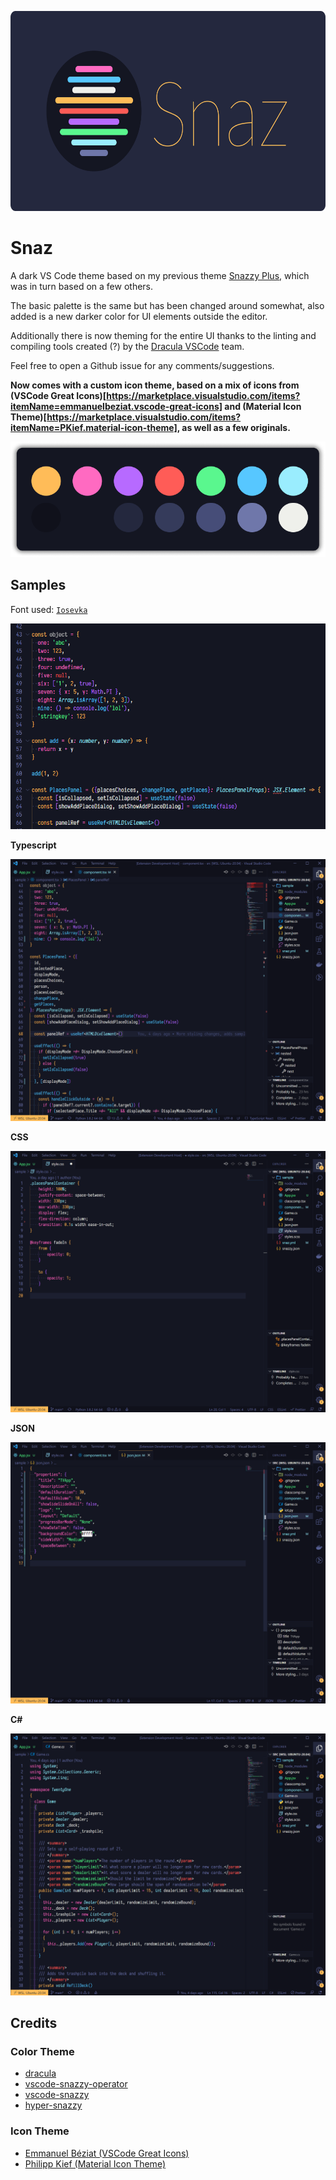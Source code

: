 <p align="center">
  <img src="https://github.com/akarlsten/snaz/raw/main/logo-rounded.png" width="640" height="320">
</p>

# Snaz

A dark VS Code theme based on my previous theme [Snazzy Plus](https://github.com/akarlsten/snazzy-plus), which was in turn based on a few others.

The basic palette is the same but has been changed around somewhat, also added is a new darker color for UI elements outside the editor.

Additionally there is now theming for the entire UI thanks to the linting and compiling tools created (?) by the [Dracula VSCode](<(https://github.com/dracula/visual-studio-code)>) team.

Feel free to open a Github issue for any comments/suggestions.

**Now comes with a custom icon theme, based on a mix of icons from (VSCode Great Icons)[https://marketplace.visualstudio.com/items?itemName=emmanuelbeziat.vscode-great-icons] and (Material Icon Theme)[https://marketplace.visualstudio.com/items?itemName=PKief.material-icon-theme], as well as a few originals.**

![colors](https://github.com/akarlsten/snaz/raw/main/colors.png)

## Samples

Font used: [`Iosevka`](https://github.com/be5invis/Iosevka)

![sample](https://github.com/akarlsten/snaz/raw/main/sampler2.png)

**Typescript**

![sample-typescript](https://github.com/akarlsten/snaz/raw/main/sample-ts.png)

**CSS**

![sample-css](https://github.com/akarlsten/snaz/raw/main/sample-css.png)

**JSON**

![sample-json](https://github.com/akarlsten/snaz/raw/main/sample-json.png)

**C#**

![sample-csharp](https://github.com/akarlsten/snaz/raw/main/sample-csharp.png)

## Credits

### Color Theme

-   [dracula](https://github.com/dracula/visual-studio-code)
-   [vscode-snazzy-operator](https://github.com/aaronthomas/vscode-snazzy-operator)
-   [vscode-snazzy](https://github.com/alexanderbast/vscode-snazzy)
-   [hyper-snazzy](https://github.com/sindresorhus/hyper-snazzy)

### Icon Theme

-   [Emmanuel Béziat (VSCode Great Icons)](https://marketplace.visualstudio.com/items?itemName=emmanuelbeziat.vscode-great-icons)
-   [Philipp Kief (Material Icon Theme)](https://marketplace.visualstudio.com/items?itemName=PKief.material-icon-theme)
